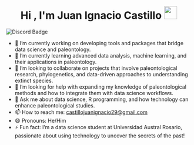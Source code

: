 <h1 align="center"><b>Hi , I'm Juan Ignacio Castillo </b><img src="https://media.giphy.com/media/hvRJCLFzcasrR4ia7z/giphy.gif" width="35"></h1>

![Discord Badge](https://dcbadge.limes.pink/api/shield/731007170858188850)

- 🔭 I’m currently working on developing tools and packages that bridge data science and paleontology.
- 🌱 I’m currently learning advanced data analysis, machine learning, and their applications in paleontology.
- 👯 I’m looking to collaborate on projects that involve paleontological research, phylogenetics, and data-driven approaches to understanding extinct species.
- 🤔 I’m looking for help with expanding my knowledge of paleontological methods and how to integrate them with data science workflows.
- 💬 Ask me about data science, R programming, and how technology can enhance paleontological studies.
- 📫 How to reach me: castillojuanignacio29@gmail.com
- 😄 Pronouns: He/Him
- ⚡ Fun fact: I’m a data science student at Universidad Austral Rosario, passionate about using technology to uncover the secrets of the past!

